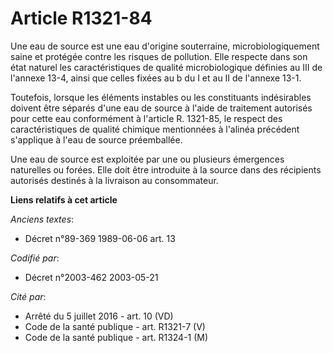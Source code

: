 # Article R1321-84

Une eau de source est une eau d'origine souterraine, microbiologiquement saine et protégée contre les risques de pollution.
Elle respecte dans son état naturel les caractéristiques de qualité microbiologique définies au III de l'annexe 13-4, ainsi
que celles fixées au b du I et au II de l'annexe 13-1.

Toutefois, lorsque les éléments instables ou les constituants indésirables doivent être séparés d'une eau de source à l'aide
de traitement autorisés pour cette eau conformément à l'article R. 1321-85, le respect des caractéristiques de qualité
chimique mentionnées à l'alinéa précédent s'applique à l'eau de source préemballée.

Une eau de source est exploitée par une ou plusieurs émergences naturelles ou forées. Elle doit être introduite à la source
dans des récipients autorisés destinés à la livraison au consommateur.

**Liens relatifs à cet article**

_Anciens textes_:

  - Décret n°89-369 1989-06-06 art. 13

_Codifié par_:

  - Décret n°2003-462 2003-05-21

_Cité par_:

  - Arrêté du 5 juillet 2016 - art. 10 (VD)
  - Code de la santé publique - art. R1321-7 (V)
  - Code de la santé publique - art. R1324-1 (M)
